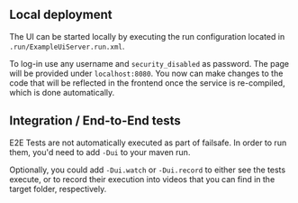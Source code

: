 ## Local deployment

The UI can be started locally by executing the run configuration located in `.run/ExampleUiServer.run.xml`.

To log-in use any username and `security_disabled` as password. The page will be provided under `localhost:8080`.
You now can make changes to the code that will be reflected in the frontend once the service is re-compiled, which
is done automatically.

## Integration / End-to-End tests

E2E Tests are not automatically executed as part of failsafe. In order to run them, you'd need to add
`-Dui` to your maven run.

Optionally, you could add `-Dui.watch` or `-Dui.record` to either see the tests execute, or to record their execution
into videos that you can find in the target folder, respectively. 



